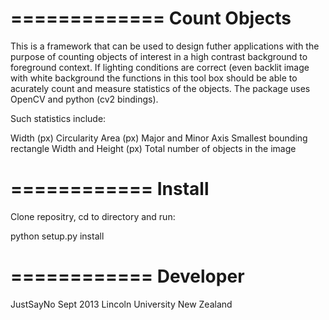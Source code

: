=============
Count Objects
=============

This is a framework that can be used to design futher applications with the purpose
of counting objects of interest in a high contrast background to foreground context.
If lighting conditions are correct (even backlit image with white background the
functions in this tool box should be able to acurately count and measure statistics 
of the objects. The package uses OpenCV and python (cv2 bindings).

Such statistics include:

Width (px)
Circularity
Area (px)
Major and Minor Axis
Smallest bounding rectangle
Width and Height (px)
Total number of objects in the image

============
Install
============

Clone repositry, cd to directory and run:

python setup.py install

============
Developer
============

JustSayNo
Sept 2013
Lincoln University
New Zealand

